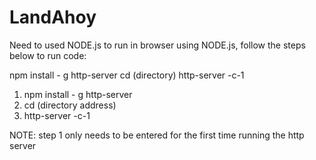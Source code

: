 # LandAhoy
Need to used NODE.js to run in browser
using NODE.js, follow the steps below to run code:

npm install - g http-server
cd (directory)
http-server -c-1

1. npm install - g http-server
2. cd (directory address)
3. http-server -c-1


NOTE: step 1 only needs to be entered for the first time running the http server
